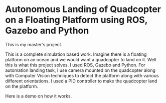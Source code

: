 # Autonomous Landing of Quadcopter on a Floating Platform using ROS, Gazebo and Python
This is my master's project. 

This is a complete simulation based work. Imagine there is a floating platform on an ocean and we would want a quadcopter to land on it.
Well this is what this project solves. I used ROS, Gazebo and Python. For automation landing task, I use camera mounted on the quadcopter along with Computer Vision techniques to detect the platform along with various different orientations.
I used a PID controller to make the quadcopter land on the platform.


Here is a demo on how it works.
